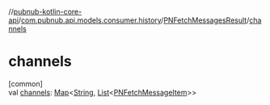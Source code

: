 //[pubnub-kotlin-core-api](../../../index.md)/[com.pubnub.api.models.consumer.history](../index.md)/[PNFetchMessagesResult](index.md)/[channels](channels.md)

# channels

[common]\
val [channels](channels.md): [Map](https://kotlinlang.org/api/latest/jvm/stdlib/kotlin-stdlib/kotlin.collections/-map/index.html)&lt;[String](https://kotlinlang.org/api/latest/jvm/stdlib/kotlin-stdlib/kotlin/-string/index.html), [List](https://kotlinlang.org/api/latest/jvm/stdlib/kotlin-stdlib/kotlin.collections/-list/index.html)&lt;[PNFetchMessageItem](../-p-n-fetch-message-item/index.md)&gt;&gt;
